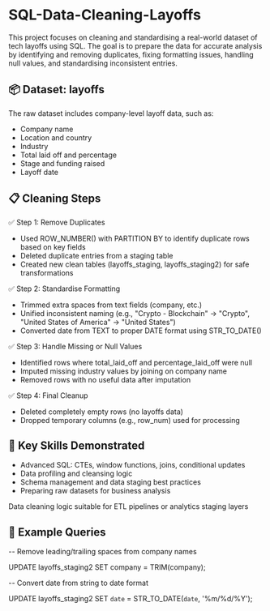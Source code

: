 # SQL-Data-Cleaning-Layoffs

This project focuses on cleaning and standardising a real-world dataset of tech layoffs using SQL. The goal is to prepare the data for accurate analysis by identifying and removing duplicates, fixing formatting issues, handling null values, and standardising inconsistent entries.

## 📦  Dataset: layoffs

The raw dataset includes company-level layoff data, such as:

- Company name
- Location and country
- Industry
- Total laid off and percentage
- Stage and funding raised
- Layoff date

## 📋 Cleaning Steps

✅ Step 1: Remove Duplicates

- Used ROW_NUMBER() with PARTITION BY to identify duplicate rows based on key fields
- Deleted duplicate entries from a staging table
- Created new clean tables (layoffs_staging, layoffs_staging2) for safe transformations
  

✅ Step 2: Standardise Formatting

- Trimmed extra spaces from text fields (company, etc.)
- Unified inconsistent naming (e.g., "Crypto - Blockchain" → "Crypto", "United States of America" → "United States")
- Converted date from TEXT to proper DATE format using STR_TO_DATE()
  

✅ Step 3: Handle Missing or Null Values

- Identified rows where total_laid_off and percentage_laid_off were null
- Imputed missing industry values by joining on company name
- Removed rows with no useful data after imputation
  
✅ Step 4: Final Cleanup

- Deleted completely empty rows (no layoffs data)
- Dropped temporary columns (e.g., row_num) used for processing
  
## 🧠 Key Skills Demonstrated

- Advanced SQL: CTEs, window functions, joins, conditional updates
- Data profiling and cleansing logic
- Schema management and data staging best practices
- Preparing raw datasets for business analysis
  
Data cleaning logic suitable for ETL pipelines or analytics staging layers

## 🧪 Example Queries

-- Remove leading/trailing spaces from company names

  UPDATE layoffs_staging2
  SET company = TRIM(company);

-- Convert date from string to date format

  UPDATE layoffs_staging2
  SET `date` = STR_TO_DATE(`date`, '%m/%d/%Y');
